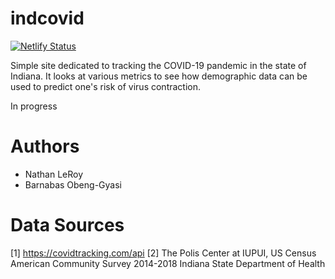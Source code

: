 # indcovid
[![Netlify Status](https://api.netlify.com/api/v1/badges/c2aefebe-fe83-4368-b45e-1af736c6b173/deploy-status)](https://app.netlify.com/sites/serene-heisenberg-89c553/deploys)

Simple site dedicated to tracking the COVID-19 pandemic in the state of Indiana. It looks at various metrics to see how demographic data can be used to predict one's risk of virus contraction.

In progress

# Authors
- Nathan LeRoy
- Barnabas Obeng-Gyasi

# Data Sources
[1] https://covidtracking.com/api
[2] The Polis Center at IUPUI, US Census American Community Survey 2014-2018
Indiana State Department of Health
